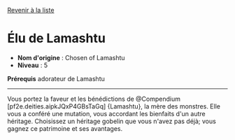 [Revenir à la liste](list.md)

# Élu de Lamashtu

 * **Nom d'origine** : Chosen of Lamashtu
 * **Niveau** : 5


<p><span id="ctl00_MainContent_DetailedOutput"><strong>Prérequis</strong> adorateur de Lamashtu<br></span></p>
<hr>
<p>Vous portez la faveur et les bénédictions de @Compendium [pf2e.deities.aipkJQxP4GBsTaGq] {Lamashtu}, la mère des monstres. Elle vous a conféré une mutation, vous accordant les bienfaits d'un autre héritage. Choisissez un héritage gobelin que vous n'avez pas déjà; vous gagnez ce patrimoine et ses avantages.</p>